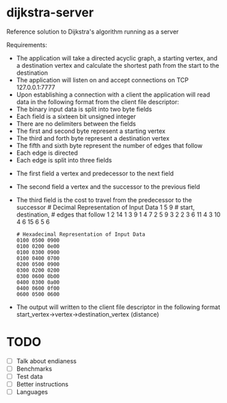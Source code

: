dijkstra-server
===============

Reference solution to Dijkstra's algorithm running as a server

Requirements:
* The application will take a directed acyclic graph, a starting vertex, and
  a destination vertex and calculate the shortest path from the start to the
  destination
* The application will listen on and accept connections on TCP 127.0.0.1:7777
* Upon establishing a connection with a client the application will read data
  in the following format from the client file descriptor:
 * The binary input data is split into two byte fields
 * Each field is a sixteen bit unsigned integer
 * There are no delimiters between the fields
 * The first and second byte represent a starting vertex
 * The third and forth byte represent a destination vertex
 * The fifth and sixth byte represent the number of edges that follow
 * Each edge is directed
 * Each edge is split into three fields
  - The first field a vertex and predecessor to the next field
  - The second field a vertex and the successor to the previous field
  - The third field is the cost to travel from the predecessor to the successor
        # Decimal Representation of Input Data
        1  5   9 # start, destination, # edges that follow
        1  2  14
        1  3   9
        1  4   7
        2  5   9
        3  2   2
        3  6  11
        4  3  10
        4  6  15
        6  5   6

        # Hexadecimal Representation of Input Data
        0100 0500 0900
        0100 0200 0e00
        0100 0300 0900
        0100 0400 0700
        0200 0500 0900
        0300 0200 0200
        0300 0600 0b00
        0400 0300 0a00
        0400 0600 0f00
        0600 0500 0600
* The output will written to the client file descriptor in the following format
        start_vertex->vertex->destination_vertex (distance)


TODO
====
- [ ] Talk about endianess
- [ ] Benchmarks
- [ ] Test data
- [ ] Better instructions
- [ ] Languages
